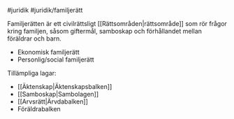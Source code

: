 #juridik #juridik/familjerätt

Familjerätten är ett civilrättsligt [[Rättsområden|rättsområde]] som rör frågor kring familjen, såsom giftermål, samboskap och förhållandet mellan föräldrar och barn.

- Ekonomisk familjerätt
- Personlig/social familjerätt

Tillämpliga lagar:
- [[Äktenskap|Äktenskapsbalken]]
- [[Samboskap|Sambolagen]]
- [[Arvsrätt|Ärvdabalken]]
- Föräldrabalken

